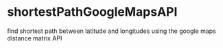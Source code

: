# shortestPathGoogleMapsAPI
find shortest path between latitude and longitudes using the google maps distance matrix API
